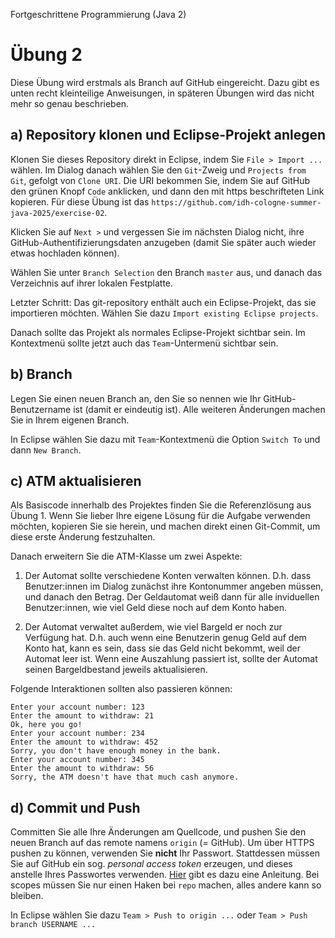 Fortgeschrittene Programmierung (Java 2)

# Übung 2

Diese Übung wird erstmals als Branch auf GitHub eingereicht. Dazu gibt es unten recht kleinteilige Anweisungen, in späteren Übungen wird das nicht mehr so genau beschrieben.

## a) Repository klonen und Eclipse-Projekt anlegen

Klonen Sie dieses Repository direkt in Eclipse, indem Sie `File > Import ...` wählen. Im Dialog danach wählen Sie den `Git`-Zweig und `Projects from Git`, gefolgt von `Clone URI`. Die URI bekommen Sie, indem Sie auf GitHub den grünen Knopf `Code` anklicken, und dann den mit https beschrifteten Link kopieren. Für diese Übung ist das `https://github.com/idh-cologne-summer-java-2025/exercise-02`.

Klicken Sie auf `Next >` und vergessen Sie im nächsten Dialog nicht, ihre GitHub-Authentifizierungsdaten anzugeben (damit Sie später auch wieder etwas hochladen können).

Wählen Sie unter `Branch Selection` den Branch `master` aus, und danach das Verzeichnis auf ihrer lokalen Festplatte.

Letzter Schritt: Das git-repository enthält auch ein Eclipse-Projekt, das sie importieren möchten. Wählen Sie dazu `Import existing Eclipse projects`.

Danach sollte das Projekt als normales Eclipse-Projekt sichtbar sein. Im Kontextmenü sollte jetzt auch das `Team`-Untermenü sichtbar sein.

## b) Branch
Legen Sie einen neuen Branch an, den Sie so nennen wie Ihr GitHub-Benutzername ist (damit er eindeutig ist). Alle weiteren Änderungen machen Sie in Ihrem eigenen Branch.

In Eclipse wählen Sie dazu mit `Team`-Kontextmenü die Option `Switch To` und dann `New Branch`.

## c) ATM aktualisieren

Als Basiscode innerhalb des Projektes finden Sie die Referenzlösung aus Übung 1. Wenn Sie lieber Ihre eigene Lösung für die Aufgabe verwenden möchten, kopieren Sie sie herein, und machen direkt einen Git-Commit, um diese erste Änderung festzuhalten.

Danach erweitern Sie die ATM-Klasse um zwei Aspekte:

1. Der Automat sollte verschiedene Konten verwalten können. D.h. dass Benutzer:innen im Dialog zunächst ihre Kontonummer angeben müssen, und danach den Betrag. Der Geldautomat weiß dann für alle inviduellen Benutzer:innen, wie viel Geld diese noch auf dem Konto haben.

2. Der Automat verwaltet außerdem, wie viel Bargeld er noch zur Verfügung hat. D.h. auch wenn eine Benutzerin genug Geld auf dem Konto hat, kann es sein, dass sie das Geld nicht bekommt, weil der Automat leer ist. Wenn eine Auszahlung passiert ist, sollte der Automat seinen Bargeldbestand jeweils aktualisieren.

Folgende Interaktionen sollten also passieren können:

```
Enter your account number: 123
Enter the amount to withdraw: 21
Ok, here you go!
Enter your account number: 234
Enter the amount to withdraw: 452
Sorry, you don't have enough money in the bank.
Enter your account number: 345
Enter the amount to withdraw: 56
Sorry, the ATM doesn't have that much cash anymore.
```

## d) Commit und Push
Committen Sie alle Ihre Änderungen am Quellcode, und pushen Sie den neuen Branch auf das remote namens `origin` (= GitHub). Um über HTTPS pushen zu können, verwenden Sie **nicht** Ihr Passwort. Stattdessen müssen Sie auf GitHub ein sog. *personal access token* erzeugen, und dieses anstelle Ihres Passwortes verwenden. [Hier](https://docs.github.com/en/authentication/keeping-your-account-and-data-secure/creating-a-personal-access-token) gibt es dazu eine Anleitung. Bei scopes müssen Sie nur einen Haken bei `repo` machen, alles andere kann so bleiben.

In Eclipse wählen Sie dazu `Team > Push to origin ...` oder `Team > Push branch USERNAME ...`

